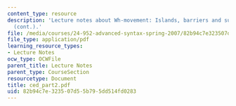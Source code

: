 ```yaml
---
content_type: resource
description: 'Lecture notes about Wh-movement: Islands, barriers and successive-cyclicity
  (cont.).'
file: /media/courses/24-952-advanced-syntax-spring-2007/82b94c7e323507d55b795dd514fd0283_ced_part2.pdf
file_type: application/pdf
learning_resource_types:
- Lecture Notes
ocw_type: OCWFile
parent_title: Lecture Notes
parent_type: CourseSection
resourcetype: Document
title: ced_part2.pdf
uid: 82b94c7e-3235-07d5-5b79-5dd514fd0283
---
```

